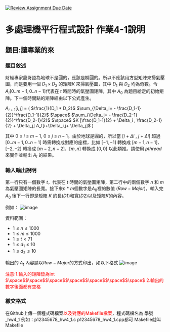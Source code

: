 [![Review Assignment Due Date](https://classroom.github.com/assets/deadline-readme-button-24ddc0f5d75046c5622901739e7c5dd533143b0c8e959d652212380cedb1ea36.svg)](https://classroom.github.com/a/SvA1ARLV)

# 多處理機平行程式設計 作業4-1說明


## 題目:讓專業的來



### 題目敘述

財經專家龍哥認為地球不是圓的，應該是橢圓的。所以不應該用方型矩陣來掃氣壓圖，而是要用一個 $D_1 × D_2$ 的矩陣$K$ 來掃氣壓圖，其中 $D_1$ 與 $D_2$ 均為奇數。令 $A_t[0..m − 1, 0..n − 1]$代表在 $t$ 時間時的氣壓圖矩陣，其中 $A_0$ 為題目給定的初始矩陣。下一個時間點的矩陣經由以下公式產生。



$A_{t+1} [i,j]$ $=$  $($ $\frac{1}{D_1 * D_2}$ $\sum_{\Delta_i= - \frac{D_1-1}{2}}^\frac{D_1-1}{2}$ $\space$  $\sum_{\Delta_j= - \frac{D_2-1}{2}}^\frac{D_2-1}{2}$ $\space$ $K [\frac{D_1-1}{2} + \Delta_i , \frac{D_2-1}{2} + \Delta_j]  A_t[i+\Delta_i,j+ \Delta_j]$       $)$ 






其中 $0$ $\leq$ $i$ $\leq$ $m − 1$$,$ $0$ $\leq$ $j$ $\leq$ $n − 1$。由於地球是圓的，所以當 $[i$ $+$ $\Delta$$i$ $,$ $j$ $+$ $\Delta$$i$$]$ 超過$[0..m − 1, 0..n − 1]$ 時需轉換成對應的座標，比如 $[−1, −1]$ 轉換成 $[m − 1, n − 1]、[−2, −2]$ 轉換成 $[m − 2, n − 2]、[m, n]$ 轉換成 $[0, 0]$ 以此類推。請使用  $pthread$ 來實作並輸出 $A_t$ 的結果。


### 輸入輸出說明

第一行只有一個數字 $t$，代表在 $t$ 時間的氣壓圖矩陣，第二行中的兩個數字  $n$ 和 $m$ 為氣壓圖矩陣的長寬。接下來$n$ $*$ $m$個數字是$A_0$裡的數值 $($$Row-Major$$)$，輸入完 $A_0$ 後下一行即是矩陣 $K$ 的長($D1$)和寬($D2$)以及矩陣$K$的內容。

例如：
![image](https://hackmd.io/_uploads/SkUtSVQNT.png)



資料範圍：
* $1 \leq n \leq 1000$
* $1 \leq m \leq 1000$
* $1 \leq t < 71$
* $1 \leq d_1 \leq 10$
* $1 \leq d_2 \leq 10$

輸出的 $A_t$ 內容請以$Row-Major$的方式印出，如以下格式
![image](https://hackmd.io/_uploads/ryJz8Vm4T.png)



<font color="#f00">注意:1.輸入的矩陣皆為int 
       $\space$$\space$$\space$$\space$$\space$$\space$$\space$ 2.輸出的數字後面都有空格</font>


### 繳交格式

在Github上傳一個程式碼檔案<font color="#f00">以及對應的Makefile檔案</font>，程式碼檔名為 學號_hw4_1 
例如：p12345678_hw4_1.c p12345678_hw4_1.cpp都可
Makefile就叫Makefile

